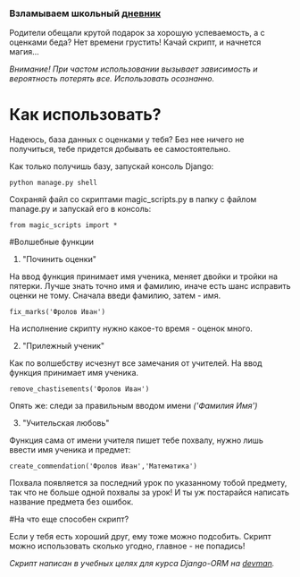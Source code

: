 ### Взламываем школьный [дневник](https//:github.com/devmanorg/e-diary/tree/master/)



Родители обещали крутой подарок за хорошую успеваемость, а с оценками беда? Нет времени грустить! Качай скрипт, и начнется магия...

_Внимание! При частом использовании вызывает зависимость и вероятность потерять все. Использовать осознанно._



# Как использовать?



Надеюсь, база данных с оценками у тебя? Без нее ничего не получиться, тебе придется добывать ее самостоятельно.

Как только получишь базу, запускай консоль Django:
```
python manage.py shell
```

Сохраняй файл со скриптами magic_scripts.py в папку с файлом manage.py и запускай его в консоль:
```
from magic_scripts import *
```


#Волшебные функции



1. "Починить оценки"

На ввод функция принимает имя ученика, меняет двойки и тройки на пятерки. Лучше знать точно имя и фамилию, иначе есть шанс исправить оценки не тому. Сначала введи фамилию, затем - имя.
```
fix_marks('Фролов Иван')
```
На исполнение скрипту нужно какое-то время - оценок много.


2. "Прилежный ученик"

Как по волшебству исчезнут все замечания от учителей. На ввод функция принимает имя ученика.
```
remove_chastisements('Фролов Иван')
```
Опять же: следи за правильным вводом имени _('Фамилия Имя')_


3. "Учительская любовь"

Функция сама от имени учителя пишет тебе похвалу, нужно лишь ввести имя ученика и предмет:
```
create_commendation('Фролов Иван','Математика')
```

Похвала появляется за последний урок по указанному тобой предмету, так что не больше одной похвалы за урок! И ты уж постарайся написать название предмета без ошибок.



#На что еще способен скрипт?



Если у тебя есть хороший друг, ему тоже можно подсобить. Скрипт можно использовать сколько угодно, главное - не попадись!




_Скрипт написан в учебных целях для курса Django-ORM на [devman](https//:dvmn.org/)._
